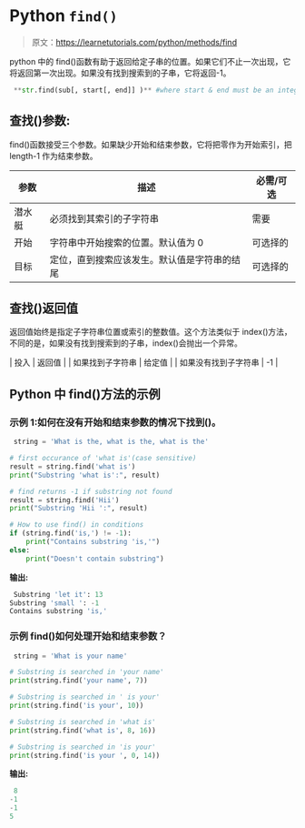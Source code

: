 # Python `find()`

> 原文：<https://learnetutorials.com/python/methods/find>

python 中的 find()函数有助于返回给定子串的位置。如果它们不止一次出现，它将返回第一次出现。如果没有找到搜索到的子串，它将返回-1。

```py
 **str.find(sub[, start[, end]] )** #where start & end must be an integers 

```

## 查找()参数:

find()函数接受三个参数。如果缺少开始和结束参数，它将把零作为开始索引，把 length-1 作为结束参数。

| 参数 | 描述 | 必需/可选 |
| --- | --- | --- |
| 潜水艇 | 必须找到其索引的子字符串 | 需要 |
| 开始 | 字符串中开始搜索的位置。默认值为 0 | 可选择的 |
| 目标 | 定位，直到搜索应该发生。默认值是字符串的结尾 | 可选择的 |

## 查找()返回值

返回值始终是指定子字符串位置或索引的整数值。这个方法类似于 index()方法，不同的是，如果没有找到搜索到的子串，index()会抛出一个异常。

| 投入 | 返回值 |
| 如果找到子字符串 | 给定值 |
| 如果没有找到子字符串 | -1 |

## Python 中 find()方法的示例

### 示例 1:如何在没有开始和结束参数的情况下找到()。

```py
 string = 'What is the, what is the, what is the'

# first occurance of 'what is'(case sensitive)
result = string.find('what is')
print("Substring 'what is':", result)

# find returns -1 if substring not found
result = string.find('Hii')
print("Substring 'Hii ':", result)

# How to use find() in conditions
if (string.find('is,') != -1):
    print("Contains substring 'is,'")
else:
    print("Doesn't contain substring") 

```

**输出:**

```py
 Substring 'let it': 13
Substring 'small ': -1
Contains substring 'is,' 
```

### 示例 find()如何处理开始和结束参数？

```py
 string = 'What is your name'

# Substring is searched in 'your name'
print(string.find('your name', 7)) 

# Substring is searched in ' is your' 
print(string.find('is your', 10))

# Substring is searched in 'what is'
print(string.find('what is', 8, 16))

# Substring is searched in 'is your'
print(string.find('is your ', 0, 14)) 

```

**输出:**

```py
 8
-1
-1
5 
```